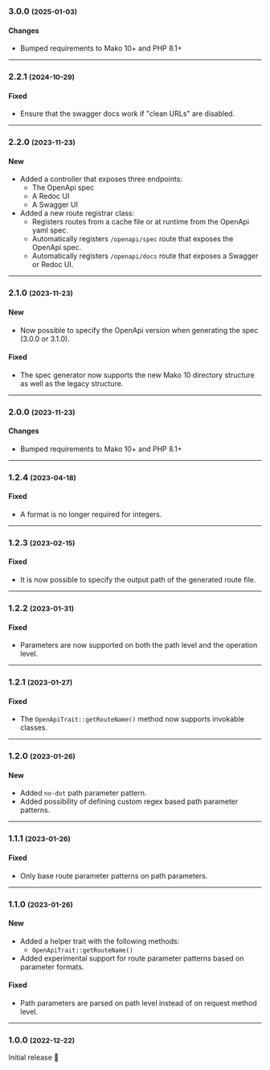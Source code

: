 ### 3.0.0 <small>(2025-01-03)</small>

#### Changes

* Bumped requirements to Mako 10+ and PHP 8.1+

--------------------------------------------------------

### 2.2.1 <small>(2024-10-29)</small>

#### Fixed

* Ensure that the swagger docs work if "clean URLs" are disabled.

--------------------------------------------------------

### 2.2.0 <small>(2023-11-23)</small>

#### New

* Added a controller that exposes three endpoints:
	- The OpenApi spec
	- A Redoc UI
	- A Swagger UI
* Added a new route registrar class:
	- Registers routes from a cache file or at runtime from the OpenApi yaml spec.
	- Automatically registers `/openapi/spec` route that exposes the OpenApi spec.
	- Automatically registers `/openapi/docs` route that exposes a Swagger or Redoc UI.

--------------------------------------------------------

### 2.1.0 <small>(2023-11-23)</small>

#### New

* Now possible to specify the OpenApi version when generating the spec (3.0.0 or 3.1.0).

#### Fixed

* The spec generator now supports the new Mako 10 directory structure as well as the legacy structure.

--------------------------------------------------------

### 2.0.0 <small>(2023-11-23)</small>

#### Changes

* Bumped requirements to Mako 10+ and PHP 8.1+

--------------------------------------------------------

### 1.2.4 <small>(2023-04-18)</small>

#### Fixed

* A format is no longer required for integers.

--------------------------------------------------------

### 1.2.3 <small>(2023-02-15)</small>

#### Fixed

* It is now possible to specify the output path of the generated route file.

--------------------------------------------------------

### 1.2.2 <small>(2023-01-31)</small>

#### Fixed

* Parameters are now supported on both the path level and the operation level.

--------------------------------------------------------

### 1.2.1 <small>(2023-01-27)</small>

#### Fixed

* The `OpenApiTrait::getRouteName()` method now supports invokable classes.

--------------------------------------------------------

### 1.2.0 <small>(2023-01-26)</small>

#### New

* Added `no-dot` path parameter pattern.
* Added possibility of defining custom regex based path parameter patterns.

--------------------------------------------------------

### 1.1.1 <small>(2023-01-26)</small>

#### Fixed

* Only base route parameter patterns on path parameters.

--------------------------------------------------------

### 1.1.0 <small>(2023-01-26)</small>

#### New

* Added a helper trait with the following methods:
	- `OpenApiTrait::getRouteName()`
* Added experimental support for route parameter patterns based on parameter formats.

#### Fixed

* Path parameters are parsed on path level instead of on request method level.

--------------------------------------------------------

### 1.0.0 <small>(2022-12-22)</small>

Initial release 🎉
